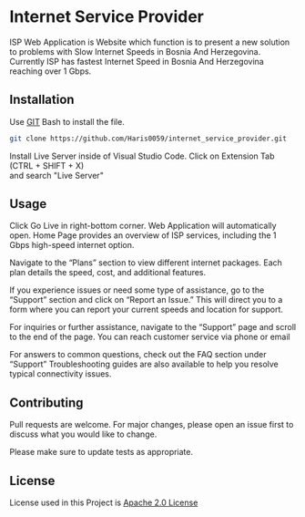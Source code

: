 # Internet Service Provider

ISP Web Application is Website which function is to present a new solution to problems with Slow Internet Speeds in Bosnia And Herzegovina. Currently ISP has fastest Internet Speed in Bosnia And Herzegovina reaching over 1 Gbps.

## Installation

Use [GIT](https://git-scm.com/) Bash to install the file.

```bash
git clone https://github.com/Haris0059/internet_service_provider.git
```
Install Live Server inside of Visual Studio Code.
Click on Extension Tab (CTRL + SHIFT + X)  
and search "Live Server"


## Usage


Click Go Live in right-bottom corner. Web Application will automatically open.
Home Page provides an overview of ISP services, including the 1 Gbps high-speed internet option.

Navigate to the “Plans” section to view different internet packages. Each plan details the speed, cost, and additional features.


If you experience issues or need some type of assistance, go to the “Support” section and click on “Report an Issue.” This will direct you to a form where you can report your current speeds and location for support.

For inquiries or further assistance, navigate to the “Support” page and scroll to the end of the page. You can reach customer service via phone or email

For answers to common questions, check out the FAQ section under “Support” Troubleshooting guides are also available to help you resolve typical connectivity issues.

## Contributing

Pull requests are welcome. For major changes, please open an issue first
to discuss what you would like to change.

Please make sure to update tests as appropriate.

## License

License used in this Project is [Apache 2.0 License](https://www.apache.org/licenses/LICENSE-2.0) 